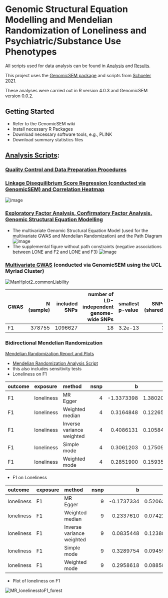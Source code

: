 # Genomic Structural Equation Modelling and Mendelian Randomization of Loneliness and Psychiatric/Substance Use Phenotypes

All scripts used for data analysis can be found in [Analysis](https://github.com/ellenmartin11/lone-GenSEM-MR/tree/main/Analysis) and [Results](https://github.com/ellenmartin11/lone-GenSEM-MR/tree/main/Results).

This project uses the [GenomicSEM package](https://github.com/GenomicSEM/GenomicSEM) and scripts from [Schoeler 2021](https://github.com/TabeaSchoeler/TS2021_CommonLiabAddiction).

These analyses were carried out in R version 4.0.3 and GenomicSEM version 0.0.2.

## Getting Started
- Refer to the GenomicSEM wiki 
- Install necessary R Packages
- Download necessary software tools, e.g., PLINK
- Download summary statistics files

## [Analysis Scripts](https://github.com/ellenmartin11/lone-GenSEM-MR/blob/main/Analysis/analysis.md):
### [Quality Control and Data Preparation Procedures](https://github.com/ellenmartin11/lone-GenSEM-MR/blob/main/Analysis/GenSEM%20QC.Rmd)

### [Linkage Disequilibrium Score Regression (conducted via GenomicSEM) and Correlation Heatmap](https://github.com/ellenmartin11/lone-GenSEM-MR/blob/main/Analysis/GenSEM%20LDSC%20and%20Correlations.Rmd)
![image](https://user-images.githubusercontent.com/68326791/163831075-aacc035c-ed82-455d-a2ce-25c1f8360a2d.png)

### [Exploratory Factor Analysis, Confirmatory Factor Analysis, Genomic Structural Equation Modelling](https://github.com/ellenmartin11/lone-GenSEM-MR/blob/main/Analysis/GenSEM%20Factor%20Analysis%20and%20GSEM.md)
- The multivariate Genomic Structural Equation Model (used for the multivariate GWAS and Mendelian Randomization) and the Path Diagram
![image](https://user-images.githubusercontent.com/68326791/167619089-1e1c1a89-ed61-4e92-a342-8bf0d83bbb00.png)
- The supplemental figure without path constraints (negative associations between LONE and F2 and LONE and F3)
![image](https://user-images.githubusercontent.com/68326791/167618348-cf0ef1f8-da99-4731-8489-58c50bdf2781.png)

### [Multivariate GWAS](https://github.com/TabeaSchoeler/TS2021_CommonLiabAddiction) (conducted via GenomicSEM using the UCL Myriad Cluster)
![ManHplot2_commonLiability](https://user-images.githubusercontent.com/68326791/166987952-c4416ae4-2a64-4562-968c-c54c4fdccf26.jpeg)

|GWAS    | N (sample)| included SNPs| number of LD-independent genome-wide SNPs|smallest p-value | SNPs (shared)| SNPs (non-shared)|
|:-------|----------:|-------------:|-----------------------------------------:|:----------------|-------------:|-----------------:|
|F1      |     378755|       1096627|                                        18|3.2e-13          |             3|                15|

### Bidirectional Mendelian Randomization
[Mendelian Randomization Report and Plots](https://github.com/ellenmartin11/lone-GenSEM-MR/blob/main/Results/Bidirectional%20Mendelian%20Randomization%20Lone%20and%20F1.md)
- [Mendelian Randomization Analysis Script](https://github.com/ellenmartin11/lone-GenSEM-MR/blob/main/Analysis/Mendelian%20Randomisation.md)
- this also includes sensitivity tests 
- Loneliness on F1

|outcome |exposure   |method                    | nsnp|          b|        se|      pval|
|:-------|:----------|:-------------------------|----:|----------:|---------:|---------:|
|F1      |loneliness |MR Egger                  |    4| -1.3373398| 1.3802029| 0.4347899|
|F1      |loneliness |Weighted median           |    4|  0.3164848| 0.1226593| 0.0098745|
|F1      |loneliness |Inverse variance weighted |    4|  0.4086131| 0.1058460| 0.0001132|
|F1      |loneliness |Simple mode               |    4|  0.3061203| 0.1750974| 0.1787344|
|F1      |loneliness |Weighted mode             |    4|  0.2851900| 0.1593545| 0.1714478|

- F1 on Loneliness

|outcome    |exposure |method                    | nsnp|          b|        se|      pval|
|:----------|:--------|:-------------------------|----:|----------:|---------:|---------:|
|loneliness |F1       |MR Egger                  |    9| -0.1737334| 0.5206376| 0.7483842|
|loneliness |F1       |Weighted median           |    9|  0.2337610| 0.0742285| 0.0016371|
|loneliness |F1       |Inverse variance weighted |    9|  0.0835448| 0.1238827| 0.5000659|
|loneliness |F1       |Simple mode               |    9|  0.3289754| 0.0945554| 0.0083296|
|loneliness |F1       |Weighted mode             |    9|  0.2958618| 0.0885858| 0.0102337|

- Plot of loneliness on F1

![MR_lonelinesstoF1_forest](https://user-images.githubusercontent.com/68326791/165552941-142c5711-ac39-440e-82d0-5a7df048d834.png)
